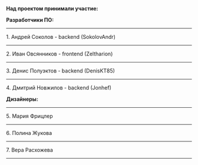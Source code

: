 **Над проектом принимали участие:**

**Разработчики ПО:**

<hr>1. Андрей Соколов - backend (SokolovAndr)
<hr>2. Иван Овсянников - frontend (Zeltharion)
<hr>3. Денис Полуэктов - backend (DenisKT85)
<hr>4. Дмитрий Новжилов - backend (Jonhef)

**Дизайнеры:**
<hr>5. Мария Фрицлер
<hr>6. Полина Жукова
<hr>7. Вера Расхожева
<hr>
